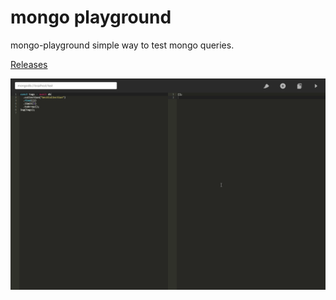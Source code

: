 # mongo playground

mongo-playground simple way to test mongo queries.

[Releases](https://tinyurl.com/y5cac5fm)

![mongo playground](https://github.com/niradler/mongo-playground/blob/react/react-demo.gif)
